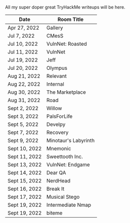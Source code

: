 All my super doper great TryHackMe writeups will be here.

Date	 	 | Room Title
-------------|------------------------
Apr 27, 2022 | Gallery
Jul 7, 2022	 | CMesS
Jul 10, 2022 | VulnNet: Roasted
Jul 11, 2022 | VulnNet
Jul 19, 2022 | Jeff
Jul 20, 2022 | Olympus
Aug 21, 2022 | Relevant
Aug 22, 2022 | Internal
Aug 30, 2022 | The Marketplace
Aug 31, 2022 | Road
Sept 2, 2022 | Willow
Sept 3, 2022 | PalsForLife
Sept 5, 2022 | Develpy
Sept 7, 2022 | Recovery
Sept 9, 2022 | Minotaur's Labyrinth
Sept 10, 2022| Mnemonic
Sept 11, 2022| Sweettooth Inc.
Sept 13, 2022| VulnNet: Endgame
Sept 14, 2022| Dear QA
Sept 15, 2022| NerdHead
Sept 16, 2022| Break It
Sept 17, 2022| Musical Stego
Sept 19, 2022| Intermediate Nmap
Sept 19, 2022| biteme